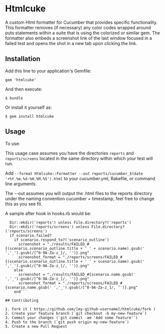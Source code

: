 # Htmlcuke

A custom Html formatter for Cucumber that provides specific functionality.
This formatter removes (if necessary) any color codes wrapped around puts statements within a suite that is using the colorized or similar gem.
The formatter also embeds a screenshot link of the last window focused in a failed test and opens the shot in a new tab upon clicking the link.

## Installation

Add this line to your application's Gemfile:

    gem 'htmlcuke'

And then execute:

    $ bundle

Or install it yourself as:

    $ gem install htmlcuke

## Usage

To use:

This usage case assumes you have the directories ```reports``` and ```reports/screens``` located in the same directory within which your test will run.

Add ```--format Htmlcuke::Formatter --out reports/cucumber_$(date '+%Y.%m.%d-%H.%M.%S').html``` to your cucumber.yml, Rakefile, or command line arguments.

The --out assumes you will output the .html files to the reports directory under the naming convention cucumber + timestamp, feel free to change this as you see fit.

A sample after hook in hooks.rb would be:

```After do |scenario|
  Dir::mkdir('reports') unless File.directory?('reports')
  Dir::mkdir('reports/screens') unless File.directory?('reports/screens')
  if scenario.failed?
    if scenario.respond_to?('scenario_outline')
      screenshot = "./results/FAILED_#{(scenario.scenario_outline.title + ' ' + scenario.name).gsub(' ','_').gsub(/[^0-9A-Za-z_]/, '')}.png"
      screenshot_format = "./reports/screens/FAILED_#{(scenario.scenario_outline.title + ' ' + scenario.name).gsub(' ','_').gsub(/[^0-9A-Za-z_]/, '')}.png"
    else
      screenshot = "./results/FAILED_#{scenario.name.gsub(' ','_').gsub(/[^0-9A-Za-z_]/, '')}.png"
      screenshot_format = "./reports/screens/FAILED_#{scenario.name.gsub(' ','_').gsub(/[^0-9A-Za-z_]/, '')}.png"
    end```

## Contributing

1. Fork it ( https://github.com/[my-github-username]/htmlcuke/fork )
2. Create your feature branch (`git checkout -b my-new-feature`)
3. Commit your changes (`git commit -am 'Add some feature'`)
4. Push to the branch (`git push origin my-new-feature`)
5. Create a new Pull Request
